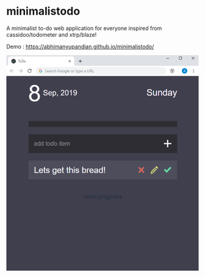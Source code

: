 # minimalistodo
A minimalist to-do web application for everyone inspired from cassidoo/todometer and xtrp/blaze!

Demo : https://abhimanyupandian.github.io/minimalistodo/

![minimalistodo](assets/screenshot.png)
